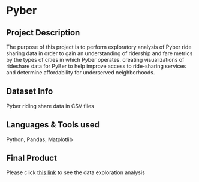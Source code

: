 # Pyber

## Project Description
The purpose of this project is to perform exploratory analysis of Pyber ride sharing data in order to gain an understanding of ridership and fare metrics by the types of cities in which Pyber operates. creating visualizations of rideshare data for PyBer to help improve access to ride-sharing services and determine affordability for underserved neighborhoods.

## Dataset Info
Pyber riding share data in CSV files

## Languages & Tools used 
Python, Pandas, Matplotlib

## Final Product

Please click [this link](https://github.com/jwoh1323/Pyber/blob/c00438c1ecfa8bb081546e55216c76f1db53d249/Pyber/pyber_starter.ipynb) to see the data exploration analysis
